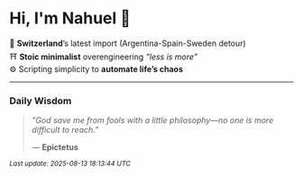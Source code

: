 # Hi, I'm Nahuel :tiger:

📍 **Switzerland**’s latest import (Argentina-Spain-Sweden detour)  
⛩️ **Stoic minimalist** overengineering *“less is more”*  
⚙️ Scripting simplicity to **automate life’s chaos**

---

### Daily Wisdom
> _"God save me from fools with a little philosophy—no one is more difficult to reach."_  
>
> — **Epictetus**

<sub>*Last update: 2025-08-13 18:13:44 UTC*</sub>

